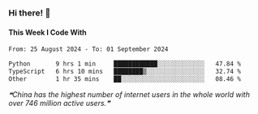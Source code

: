 ### Hi there! 👋

#### This Week I Code With
<!--START_SECTION:waka-->

```txt
From: 25 August 2024 - To: 01 September 2024

Python       9 hrs 1 min     ████████████░░░░░░░░░░░░░   47.84 %
TypeScript   6 hrs 10 mins   ████████▒░░░░░░░░░░░░░░░░   32.74 %
Other        1 hr 35 mins    ██░░░░░░░░░░░░░░░░░░░░░░░   08.46 %
```

<!--END_SECTION:waka-->

<!--STARTS_HERE_QUOTE_README-->
<i>❝China has the highest number of internet users in the whole world with over 746 million active users.❞</i>
<!--ENDS_HERE_QUOTE_README-->
